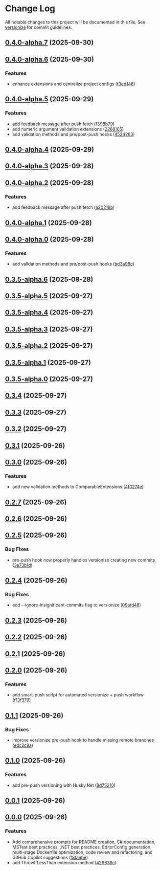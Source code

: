 # Change Log

All notable changes to this project will be documented in this file. See [versionize](https://github.com/versionize/versionize) for commit guidelines.

<a name="0.4.0-alpha.7"></a>
## [0.4.0-alpha.7](https://www.github.com/jlbarreda/dev-elf/releases/tag/v0.4.0-alpha.7) (2025-09-30)

<a name="0.4.0-alpha.6"></a>
## [0.4.0-alpha.6](https://www.github.com/jlbarreda/dev-elf/releases/tag/v0.4.0-alpha.6) (2025-09-30)

### Features

* enhance extensions and centralize project configs ([f3ed146](https://www.github.com/jlbarreda/dev-elf/commit/f3ed146c989fb6612e9e70bcb2a9c24481260181))

<a name="0.4.0-alpha.5"></a>
## [0.4.0-alpha.5](https://www.github.com/jlbarreda/dev-elf/releases/tag/v0.4.0-alpha.5) (2025-09-29)

### Features

* add feedback message after push fetch ([f398b79](https://www.github.com/jlbarreda/dev-elf/commit/f398b79b26b18b0884d69cdc58c3b4ff3256747f))
* add numeric argument validation extensions ([2268165](https://www.github.com/jlbarreda/dev-elf/commit/22681655a549a22ebb27a79ca6bdf3268a24e375))
* add validation methods and pre/post-push hooks ([4524283](https://www.github.com/jlbarreda/dev-elf/commit/452428300b1fcfcfad98922f6dc08ff4bfb8143f))

<a name="0.4.0-alpha.4"></a>
## [0.4.0-alpha.4](https://www.github.com/jlbarreda/dev-elf/releases/tag/v0.4.0-alpha.4) (2025-09-29)

<a name="0.4.0-alpha.3"></a>
## [0.4.0-alpha.3](https://www.github.com/jlbarreda/dev-elf/releases/tag/v0.4.0-alpha.3) (2025-09-28)

<a name="0.4.0-alpha.2"></a>
## [0.4.0-alpha.2](https://www.github.com/jlbarreda/dev-elf/releases/tag/v0.4.0-alpha.2) (2025-09-28)

### Features

* add feedback message after push fetch ([a20219b](https://www.github.com/jlbarreda/dev-elf/commit/a20219bf8665c7adeef7a44f0306b44770cd13c9))

<a name="0.4.0-alpha.1"></a>
## [0.4.0-alpha.1](https://www.github.com/jlbarreda/dev-elf/releases/tag/v0.4.0-alpha.1) (2025-09-28)

<a name="0.4.0-alpha.0"></a>
## [0.4.0-alpha.0](https://www.github.com/jlbarreda/dev-elf/releases/tag/v0.4.0-alpha.0) (2025-09-28)

### Features

* add validation methods and pre/post-push hooks ([bd3a98c](https://www.github.com/jlbarreda/dev-elf/commit/bd3a98ceb59525bc04c4fc2d4031d26f35652b7d))

<a name="0.3.5-alpha.6"></a>
## [0.3.5-alpha.6](https://www.github.com/jlbarreda/dev-elf/releases/tag/v0.3.5-alpha.6) (2025-09-28)

<a name="0.3.5-alpha.5"></a>
## [0.3.5-alpha.5](https://www.github.com/jlbarreda/dev-elf/releases/tag/v0.3.5-alpha.5) (2025-09-27)

<a name="0.3.5-alpha.4"></a>
## [0.3.5-alpha.4](https://www.github.com/jlbarreda/dev-elf/releases/tag/v0.3.5-alpha.4) (2025-09-27)

<a name="0.3.5-alpha.3"></a>
## [0.3.5-alpha.3](https://www.github.com/jlbarreda/dev-elf/releases/tag/v0.3.5-alpha.3) (2025-09-27)

<a name="0.3.5-alpha.2"></a>
## [0.3.5-alpha.2](https://www.github.com/jlbarreda/dev-elf/releases/tag/v0.3.5-alpha.2) (2025-09-27)

<a name="0.3.5-alpha.1"></a>
## [0.3.5-alpha.1](https://www.github.com/jlbarreda/dev-elf/releases/tag/v0.3.5-alpha.1) (2025-09-27)

<a name="0.3.5-alpha.0"></a>
## [0.3.5-alpha.0](https://www.github.com/jlbarreda/dev-elf/releases/tag/v0.3.5-alpha.0) (2025-09-27)

<a name="0.3.4"></a>
## [0.3.4](https://www.github.com/jlbarreda/dev-elf/releases/tag/v0.3.4) (2025-09-27)

<a name="0.3.3"></a>
## [0.3.3](https://www.github.com/jlbarreda/dev-elf/releases/tag/v0.3.3) (2025-09-27)

<a name="0.3.2"></a>
## [0.3.2](https://www.github.com/jlbarreda/dev-elf/releases/tag/v0.3.2) (2025-09-27)

<a name="0.3.1"></a>
## [0.3.1](https://www.github.com/jlbarreda/dev-elf/releases/tag/v0.3.1) (2025-09-26)

<a name="0.3.0"></a>
## [0.3.0](https://www.github.com/jlbarreda/dev-elf/releases/tag/v0.3.0) (2025-09-26)

### Features

* add new validation methods to ComparableExtensions ([4f0274e](https://www.github.com/jlbarreda/dev-elf/commit/4f0274e8b2189d5dcf26a63e2774050f0a09e7da))

<a name="0.2.7"></a>
## [0.2.7](https://www.github.com/jlbarreda/dev-elf/releases/tag/v0.2.7) (2025-09-26)

<a name="0.2.6"></a>
## [0.2.6](https://www.github.com/jlbarreda/dev-elf/releases/tag/v0.2.6) (2025-09-26)

<a name="0.2.5"></a>
## [0.2.5](https://www.github.com/jlbarreda/dev-elf/releases/tag/v0.2.5) (2025-09-26)

### Bug Fixes

* pre-push hook now properly handles versionize creating new commits ([3e73b1d](https://www.github.com/jlbarreda/dev-elf/commit/3e73b1db872a6b56ef55f65bfe1931cabc99eb54))

<a name="0.2.4"></a>
## [0.2.4](https://www.github.com/jlbarreda/dev-elf/releases/tag/v0.2.4) (2025-09-26)

### Bug Fixes

* add --ignore-insignificant-commits flag to versionize ([09afd48](https://www.github.com/jlbarreda/dev-elf/commit/09afd484c065660acd69fb94fb595224706aa636))

<a name="0.2.3"></a>
## [0.2.3](https://www.github.com/jlbarreda/dev-elf/releases/tag/v0.2.3) (2025-09-26)

<a name="0.2.2"></a>
## [0.2.2](https://www.github.com/jlbarreda/dev-elf/releases/tag/v0.2.2) (2025-09-26)

<a name="0.2.1"></a>
## [0.2.1](https://www.github.com/jlbarreda/dev-elf/releases/tag/v0.2.1) (2025-09-26)

<a name="0.2.0"></a>
## [0.2.0](https://www.github.com/jlbarreda/dev-elf/releases/tag/v0.2.0) (2025-09-26)

### Features

* add smart-push script for automated versionize + push workflow ([f13f379](https://www.github.com/jlbarreda/dev-elf/commit/f13f379a740240789ec50d55d8288e95eba9ecd6))

<a name="0.1.1"></a>
## [0.1.1](https://www.github.com/jlbarreda/dev-elf/releases/tag/v0.1.1) (2025-09-26)

### Bug Fixes

* improve versionize pre-push hook to handle missing remote branches ([edc2c9a](https://www.github.com/jlbarreda/dev-elf/commit/edc2c9a1293df750c9905e2b564ee9d0f420007f))

<a name="0.1.0"></a>
## [0.1.0](https://www.github.com/jlbarreda/dev-elf/releases/tag/v0.1.0) (2025-09-26)

### Features

* add pre-push versioning with Husky.Net ([8d75210](https://www.github.com/jlbarreda/dev-elf/commit/8d752102b0ce0cb161dba5a8e6fa361c27a41210))

<a name="0.0.1"></a>
## [0.0.1](https://www.github.com/jlbarreda/dev-elf/releases/tag/v0.0.1) (2025-09-26)

<a name="0.0.0"></a>
## [0.0.0](https://www.github.com/jlbarreda/dev-elf/releases/tag/v0.0.0) (2025-09-26)

### Features

* Add comprehensive prompts for README creation, C# documentation, MSTest best practices, .NET best practices, EditorConfig generation, multi-stage Dockerfile optimization, code review and refactoring, and GitHub Copilot suggestions ([f8faebe](https://www.github.com/jlbarreda/dev-elf/commit/f8faebe0f3bb08c5588b846cdea6fef7287d716d))
* add ThrowIfLessThan<T> extension method ([426638c](https://www.github.com/jlbarreda/dev-elf/commit/426638c458a73d5ce9742676fe8cd49cabdb8153))

